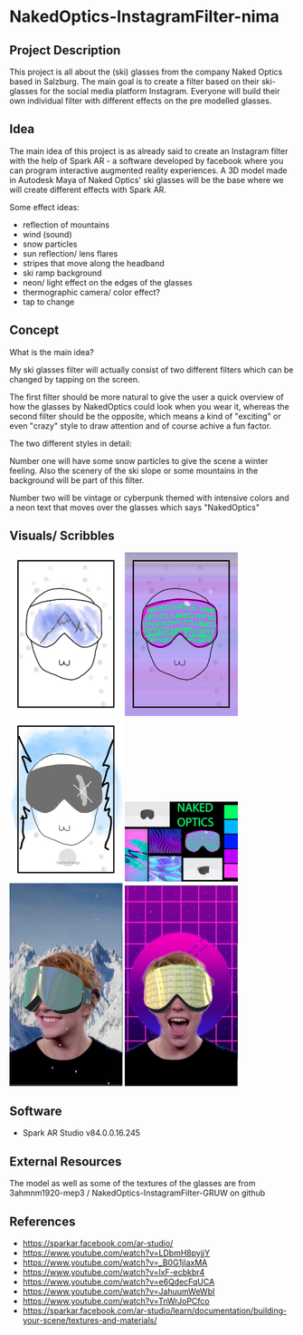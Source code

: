 # NakedOptics-InstagramFilter-nima

## Project Description

This project is all about the (ski) glasses from the company Naked Optics based in Salzburg.
The main goal is to create a filter based on their ski-glasses for the social media platform Instagram.
Everyone will build their own individual filter with different effects on the pre modelled glasses.

## Idea

The main idea of this project is as already said to create an Instagram filter with the help of Spark AR - a software developed by facebook where you can program interactive augmented reality experiences.
A 3D model made in Autodesk Maya of Naked Optics' ski glasses will be the base where we will create different effects with Spark AR.

Some effect ideas:

* reflection of mountains 
* wind (sound)
* snow particles
* sun reflection/ lens flares
* stripes that move along the headband
* ski ramp background
* neon/ light effect on the edges of the glasses
* thermographic camera/ color effect?
* tap to change 

## Concept

What is the main idea?

My ski glasses filter will actually consist of two different filters which can be changed by tapping on the screen.

The first filter should be more natural to give the user a quick overview of how the glasses by NakedOptics could look when you wear it, whereas the second filter should be the opposite, which means a kind of "exciting" or even "crazy" style to draw attention and of course achive a fun factor.

The two different styles in detail:

Number one will have some snow particles to give the scene a winter feeling.
Also the scenery of the ski slope or some mountains in the background will be part of this filter.

Number two will be vintage or cyberpunk themed with intensive colors and a neon text that moves over the glasses which says "NakedOptics"

## Visuals/ Scribbles

<div>
<img src = "./Images/Scribble1.jpg" width = "200">

<img src = "./Images/Scribble2.jpg" width = "200">

<img src = "./Images/Scribble3.jpg" width = "200">

<img src = "./Images/moodboard.jpg" width = "200">

<br>

<img src = "./Images/Filter1.jpg" width = "200">

<img src = "./Images/Filter2.jpg" width = "200">
</div>


## Software

* Spark AR Studio v84.0.0.16.245


## External Resources

The model as well as some of the textures of the glasses are from 3ahmnm1920-mep3 /
NakedOptics-InstagramFilter-GRUW on github


## References

* https://sparkar.facebook.com/ar-studio/
* https://www.youtube.com/watch?v=LDbmH8pyjjY
* https://www.youtube.com/watch?v=_B0G1jIaxMA
* https://www.youtube.com/watch?v=lxF-ecbkbr4
* https://www.youtube.com/watch?v=e6QdecFqUCA
* https://www.youtube.com/watch?v=JahuumWeWbI
* https://www.youtube.com/watch?v=TnWrJoPCfco
* https://sparkar.facebook.com/ar-studio/learn/documentation/building-your-scene/textures-and-materials/
